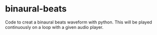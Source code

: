 # binaural-beats

Code to creat a binaural beats waveform with python. This will be played continuously on a loop with a given audio player.
